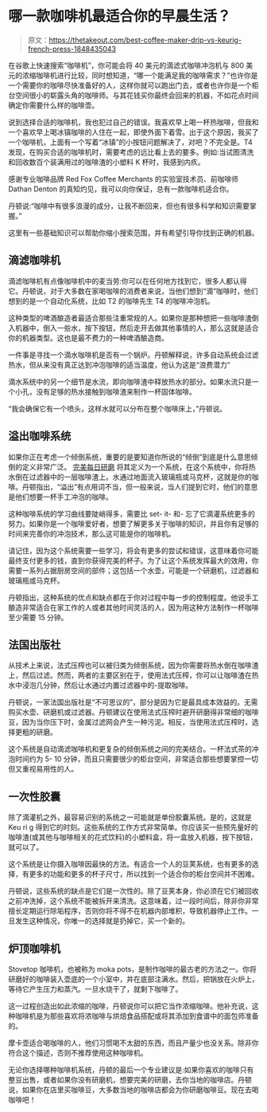 # 哪一款咖啡机最适合你的早晨生活？

> 原文：<https://thetakeout.com/best-coffee-maker-drip-vs-keurig-french-press-1848435043>

在谷歌上快速搜索“咖啡机”，你可能会将 40 美元的滴滤式咖啡冲泡机与 800 美元的浓缩咖啡机进行比较，同时想知道，“哪一个能满足我的咖啡需求？”也许你是一个需要你的咖啡尽快准备好的人，这样你就可以跑出门去，或者也许你是一个柜台空间很小的崭露头角的咖啡师。与其花钱买你最终会回来的机器，不如花点时间确定你需要什么样的咖啡壶。



说到选择合适的咖啡机，我也犯过自己的错误。我喜欢早上喝一杯热咖啡，但我和一个喜欢早上喝冰镇咖啡的人住在一起，即使外面下着雪。出于这个原因，我买了一个咖啡机，上面有一个写着“冰镇”的小按钮问题解决了，对吧？不完全是。T4 发现，在购买合适的咖啡机时，需要考虑的远比看上去的要多。例如:当试图清洗和回收数百个装满用过的咖啡渣的小塑料 K 杯时，我感到内疚。

感谢专业咖啡品牌 Red Fox Coffee Merchants 的实验室技术员、前咖啡师 Dathan Denton 的真知灼见，我可以向你保证，总有一款咖啡机适合你。

丹顿说:“咖啡中有很多浪漫的成分，让我不断回来，但也有很多科学和知识需要掌握。”

这里有一些基础知识可以帮助你缩小搜索范围，并有希望引导你找到正确的机器。

## **滴滤咖啡机**

滴滤咖啡机有点像咖啡机中的麦当劳:你可以在任何地方找到它，很多人都认得它。丹顿说，对于大多数在家喝咖啡的消费者来说，当他们想到“滴”咖啡时，他们想到的是一个自动化系统，比如 T2 的咖啡先生 T4 的咖啡冲泡机。

这种类型的啤酒酿造者最适合那些注重常规的人。如果你是那种想把一些咖啡渣倒入机器中，倒入一些水，按下按钮，然后走开去做其他事情的人，那么这就是适合你的机器类型。这也是最不费力的一种啤酒酿造商。

一件事是寻找一个滴水咖啡机是否有一个锅炉。丹顿解释说，许多自动系统会过滤热水，但从来没有真正达到冲泡咖啡的适当温度，他认为这是“浪费潜力”

滴水系统中的另一个细节是水流，即向咖啡渣中释放热水的部分。如果水流只是一个小孔，没有足够的热水接触到咖啡渣来制作一杯固体咖啡。

“我会确保它有一个喷头，这样水就可以分布在整个咖啡床上，”丹顿说。

## **溢出咖啡系统**

如果你正在考虑一个倾倒系统，重要的是要知道你所说的“倾倒”到底是什么意思倾倒的定义非常广泛。 [完美每日研磨](https://perfectdailygrind.com/2019/01/everything-you-need-to-know-to-brew-great-filter-pour-over-drip-coffee/#:~:text=What%20is%20pour%20over%20coffee,terms%20also%20include%20batch%20brewers.) 将其定义为一个系统，在这个系统中，你将热水倒在过滤器中的一层咖啡渣上。水通过地面流入玻璃瓶或马克杯，这就是你的咖啡。丹顿指出，“溢出”有点用词不当，但一般来说，当人们提到它时，他们的意思是他们想要一杯手工冲泡的咖啡。

这种咖啡系统的学习曲线要陡峭得多，需要比 set- it- 和- 忘了它滴灌系统更多的努力。如果你是一个咖啡爱好者，想要了解更多关于咖啡的知识，并且你有足够的时间来完善你的冲泡技术，那么这可能是你的咖啡机。

请记住，因为这个系统需要一些学习，将会有更多的尝试和错误，这意味着你可能最终支付更多的钱，直到你获得完美的杯子。为了让这个系统发挥最大的效用，你需要一系列占据厨房空间的部件；这包括一个水壶，可能是一个研磨机，过滤器和玻璃瓶或马克杯。

丹顿指出，这种系统的优点和缺点都在于你对过程中每一步的控制程度。他说手工酿造非常适合在家工作的人或者其他时间灵活的人，因为用这种方法制作一杯咖啡至少需要 15 分钟。

## **法国出版社**

从技术上来说，法式压榨也可以被归类为倾倒系统，因为你需要将热水倒在咖啡渣上，然后过滤。然而，两者的主要区别在于，使用法式压榨，你可以让咖啡渣在热水中浸泡几分钟，然后让水通过内置过滤器中的-提取咖啡。

丹顿说，一家法国出版社是“不可思议的”，部分是因为它是最具成本效益的。无需购买水壶、研磨机或过滤器。丹顿建议在使用法式压榨时避开研磨得非常细的咖啡豆，因为当你压下时，金属过滤网会产生一种污泥。相反，当使用法式压榨时，选择更粗的研磨。

这个系统是自动滴滤咖啡机和更复杂的倾倒系统之间的完美结合。一杯法式茶的冲泡时间约为 5- 10 分钟，而且只需要很少的柜台空间，非常适合那些想要掌控一切但又重视易用性的人。

## **一次性胶囊**

除了滴灌机之外，最容易识别的系统之一可能就是单份胶囊系统。是的，这就是 Keu ri g 得到它的时刻。这些系统的工作方式非常简单。你应该买一些预先量好的咖啡渣(或其他与咖啡相关的花式饮料)的小塑料盒，将一盒放入机器，按下按钮，就可以了。

这个系统是让你摄入咖啡因最快的方法。有适合一个人的豆荚系统，也有更多的选择，有更多的功能和更多的杯子尺寸，所以找到一个适合你的柜台空间并不困难。

丹顿说，这些系统的缺点是它们是一次性的。除了豆荚本身，你必须在它们被回收之前冲洗掉，这个系统不能被拆开来清洗。这意味着，过一段时间后，除非你非常擅长定期运行除垢程序，否则你将不得不在机器内部堆积，导致机器停止工作。一旦发生这种情况，你唯一的选择就是扔掉它，买一个新的。

## **炉顶咖啡机**

Stovetop 咖啡机，也被称为 moka pots，是制作咖啡的最古老的方法之一。你将研磨好的咖啡装入壶底的一个小室中，并在底部注满水。然后，把锅放在火炉上，等待它产生压力和蒸汽。一旦水烧干了，就剩下咖啡了。

这一过程创造出如此浓缩的咖啡，丹顿说你可以把它当作浓缩咖啡。他补充说，这种咖啡机是为那些喜欢将浓咖啡与烘焙食品搭配或将其添加到食谱中的面包师准备的。

摩卡壶适合喝咖啡的人，他们习惯喝不太甜的东西，而且产量少也没关系。除非你符合这个描述，否则不推荐使用这种咖啡机。

无论你选择哪种咖啡机系统，丹顿的最后一个专业建议是:如果你喜欢的咖啡只有整豆出售，或者如果你没有研磨机，想要完美的研磨，去你当地的咖啡店。丹顿说，如果你在店里买咖啡豆，大多数当地的咖啡店都会为你研磨咖啡豆。现在去喝咖啡吧！
